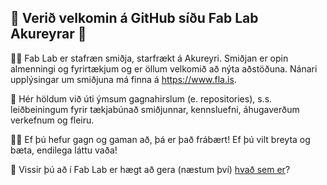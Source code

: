 ## 👋 Verið velkomin á GitHub síðu Fab Lab Akureyrar 👋

🙋‍♀️ Fab Lab er stafræn smiðja, starfrækt á Akureyri. Smiðjan er opin almenningi og fyrirtækjum og er öllum velkomið að nýta aðstöðuna. Nánari upplýsingar um smiðjuna má finna á https://www.fla.is. 

🌈 Hér höldum við úti ýmsum gagnahirslum (e. repositories), s.s. leiðbeiningum fyrir tækjabúnað smiðjunnar, kennsluefni, áhugaverðum verkefnum og fleiru.

👩‍💻 Ef þú hefur gagn og gaman að, þá er það frábært! Ef þú vilt breyta og bæta, endilega láttu vaða!

🍿 Vissir þú að í Fab Lab er hægt að gera (næstum því) [hvað sem er](https://www.ted.com/talks/neil_gershenfeld_unleash_your_creativity_in_a_fab_lab?language=en)?
